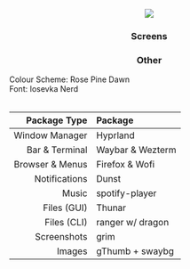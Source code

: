 <p align = "center"><img src=https://github.com/MujtabaAsim/dots/assets/62666332/9528768c-a4b6-4b5e-8b30-997e61a1dfbc></p>

### <p align = "center"> Screens </p>

### <p align = "center"> Other </p>
Colour Scheme: Rose Pine Dawn<br>
Font: Iosevka Nerd<br><br>


|Package Type       | Package                 |
|------------------:|:------------------------|
| Window Manager    | Hyprland                |
| Bar & Terminal    | Waybar & Wezterm        |
| Browser & Menus   | Firefox & Wofi          |
| Notifications     | Dunst                   |
| Music             | spotify-player          |
| Files (GUI)       | Thunar                  |
| Files (CLI)       | ranger w/ dragon        |
| Screenshots       | grim                    |
| Images            | gThumb + swaybg         |

